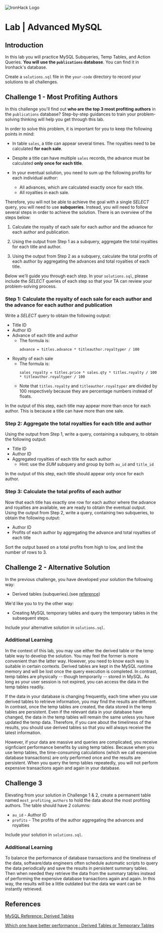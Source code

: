 ![IronHack Logo](https://s3-eu-west-1.amazonaws.com/ih-materials/uploads/upload_d5c5793015fec3be28a63c4fa3dd4d55.png)

# Lab | Advanced MySQL

## Introduction

In this lab you will practice MySQL Subqueries, Temp Tables, and Action Queries. **You will use the `publications` database**. You can find it in Ironhack's database.

Create a `solutions.sql` file in the `your-code` directory to record your solutions to all challenges.
 
## Challenge 1 - Most Profiting Authors

In this challenge you'll find out **who are the top 3 most profiting authors** in the `publications` database? Step-by-step guidances to train your problem-solving thinking will help you get through this lab.

In order to solve this problem, it is important for you to keep the following points in mind:

* In table `sales`, a title can appear several times. The royalties need to be calculated **for each sale**.

* Despite a title can have multiple `sales` records, the advance must be calculated **only once for each title**.

* In your eventual solution, you need to sum up the following profits for each individual author:
    * All advances, which are calculated exactly once for each title.
    * All royalties in each sale.

Therefore, you will not be able to achieve the goal with a single *SELECT* query, you will need to use **subqueries**. Instead, you will need to follow several steps in order to achieve the solution. There is an overview of the steps below:

1. Calculate the royalty of each sale for each author and the advance for each author and publication.

2. Using the output from Step 1 as a subquery, aggregate the total royalties for each title and author.

3. Using the output from Step 2 as a subquery, calculate the total profits of each author by aggregating the advances and total royalties of each title.

Below we'll guide you through each step. In your `solutions.sql`, please include the *SELECT* queries of each step so that your TA can review your problem-solving process.

### Step 1: Calculate the royalty of each sale for each author and the advance for each author and publication

Write a *SELECT* query to obtain the following output:

* Title ID
* Author ID
* Advance of each title and author
   * The formula is:
      ```
      advance = titles.advance * titleauthor.royaltyper / 100
      ```
* Royalty of each sale
    * The formula is:
        ```
        sales_royalty = titles.price * sales.qty * titles.royalty / 100 * titleauthor.royaltyper / 100
        ```
    * Note that `titles.royalty` and `titleauthor.royaltyper` are divided by 100 respectively because they are percentage numbers instead of floats.

In the output of this step, each title may appear more than once for each author. This is because a title can have more than one sale. 

### Step 2: Aggregate the total royalties for each title and author

Using the output from Step 1, write a query, containing a subquery, to obtain the following output:

* Title ID
* Author ID
* Aggregated royalties of each title for each author
    * Hint: use the *SUM* subquery and group by both `au_id` and `title_id`

In the output of this step, each title should appear only once for each author.

### Step 3: Calculate the total profits of each author

Now that each title has exactly one row for each author where the advance and royalties are available, we are ready to obtain the eventual output. Using the output from Step 2, write a query, containing two subqueries, to obtain the following output:

* Author ID
* Profits of each author by aggregating the advance and total royalties of each title

Sort the output based on a total profits from high to low, and limit the number of rows to 3.

## Challenge 2 - Alternative Solution

In the previous challenge, you have developed your solution the following way:

* Derived tables (subqueries).(see [reference](https://dev.mysql.com/doc/refman/8.0/en/derived-tables.html))

We'd like you to try the other way:

* Creating MySQL temporary tables and query the temporary tables in the subsequent steps.

Include your alternative solution in `solutions.sql`.

### Additional Learning

In the context of this lab, you may use either the derived table or the temp table way to develop the solution. You may feel the former is more convenient than the latter way. However, you need to know each way is suitable in certain contexts. Derived tables are kept in the MySQL runtime memory and will be lost once the query execution is completed. In contrast, temp tables are physically -- though temporarily -- stored in MySQL. As long as your user session is not expired, you can access the data in the temp tables readily. 

If the data in your database is changing frequently, each time when you use derived tables to retrieve information, you may find the results are different. In contrast, once the temp tables are created, the data stored in the temp tables are persistent. Even if the relevant data in your database have changed, the data in the temp tables will remain the same unless you have updated the temp data. Therefore, if you care about the timeliness of the results, you should use derived tables so that you will always receive the latest information.

However, if your data are massive and queries are complicated, you receive signficiant performance benefits by using temp tables. Because when you use temp tables, the time-consuming calculations (which we call expensive database transactions) are only performed once and the results are persistent. When you query the temp tables repeatedly, you will not perform expensive transactions again and again in your database.

## Challenge 3

Elevating from your solution in Challenge 1 & 2, create a permanent table named `most_profiting_authors` to hold the data about the most profiting authors. The table should have 2 columns:

* `au_id` - Author ID
* `profits` - The profits of the author aggregating the advances and royalties

Include your solution in `solutions.sql`.

### Additional Learning

To balance the performance of database transactions and the timeliness of the data, software/data engineers often schedule automatic scripts to query the data periodically and save the results in persistent summary tables. Then when needed they retrieve the data from the summary tables instead of performing the expensive database transactions again and again. In this way, the results will be a little outdated but the data we want can be instantly retrieved.

## References

[MySQL Reference: Derived Tables](https://dev.mysql.com/doc/refman/8.0/en/derived-tables.html)

[Which one have better performance : Derived Tables or Temporary Tables](https://stackoverflow.com/questions/2326395/which-one-have-better-performance-derived-tables-or-temporary-tables)
